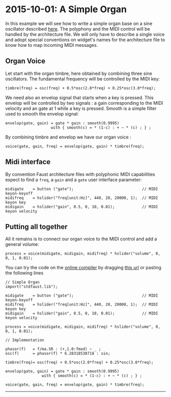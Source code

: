 # **2015-10-01:** A Simple Organ

In this example we will see how to write a simple organ base on a sine oscillator described [here](#a-sine-oscillator). The polyphony and the MIDI control will be handled by the architecture file. We will only have to describe a single voice and adopt special conventions on widget's names for the architecture file to know how to map incoming MIDI messages.

## Organ Voice

Let start with the organ timbre, here obtained by combining three sine oscillators. The fundamental frequency will be controlled by the MIDI key:

    timbre(freq) = osc(freq) + 0.5*osc(2.0*freq) + 0.25*osc(3.0*freq);

We need also an envelop signal that starts when a key is pressed. This envelop will be controlled by two signals : a gain corresponding to the MIDI velocity and an gate at 1 while a key is pressed. Smooth is a simple filter used to smooth the envelop signal:

    envelop(gate, gain) = gate * gain : smooth(0.9995)
                        with { smooth(c) = * (1-c) : + ~ * (c) ; } ;

By combining timbre and envelop we have our organ voice :

    voice(gate, gain, freq) = envelop(gate, gain) * timbre(freq);


## Midi interface

By convention Faust architecture files with polyphonic MIDI capabilities expect to find a `freq`, a `gain` and a `gate` user interface parameter:

    midigate	= button ("gate");                             	// MIDI keyon-keyoff
    midifreq	= hslider("freq[unit:Hz]", 440, 20, 20000, 1); 	// MIDI keyon key
    midigain	= hslider("gain", 0.5, 0, 10, 0.01);	       	// MIDI keyon velocity

## Putting all together

All it remains is to connect our organ voice to the MIDI control and add a general volume:

    process = voice(midigate, midigain, midifreq) * hslider("volume", 0, 0, 1, 0.01);

You can try the code on the [online compiler](../tools/compiler) by dragging [this url](#) or pasting the following lines

    // Simple Organ
    import("stdfaust.lib");

    midigate	= button ("gate");                             	// MIDI keyon-keyoff
    midifreq	= hslider("freq[unit:Hz]", 440, 20, 20000, 1); 	// MIDI keyon key
    midigain	= hslider("gain", 0.5, 0, 10, 0.01);	       	// MIDI keyon velocity

    process = voice(midigate, midigain, midifreq) * hslider("volume", 0, 0, 1, 0.01);

    // Implementation

    phasor(f)   = f/ma.SR : (+,1.0:fmod) ~ _ ;
    osc(f)      = phasor(f) * 6.28318530718 : sin;

    timbre(freq)= osc(freq) + 0.5*osc(2.0*freq) + 0.25*osc(3.0*freq);

    envelop(gate, gain) = gate * gain : smooth(0.9995)
                    with { smooth(c) = * (1-c) : + ~ * (c) ; } ;

    voice(gate, gain, freq) = envelop(gate, gain) * timbre(freq);

---
